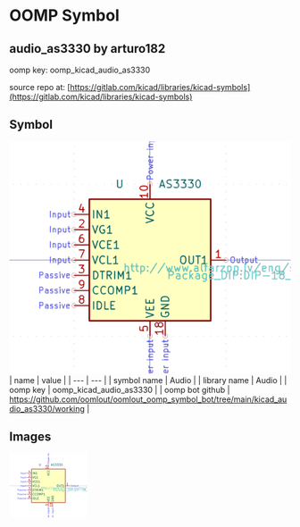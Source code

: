 # OOMP Symbol  
## audio_as3330  by arturo182  
  
oomp key: oomp_kicad_audio_as3330  
  
source repo at: [https://gitlab.com/kicad/libraries/kicad-symbols](https://gitlab.com/kicad/libraries/kicad-symbols)  
## Symbol  
  
[![working.png](working_600.png)](working.png)  
| name | value | 
| --- | --- | 
| symbol name | Audio | 
| library name | Audio | 
| oomp key | oomp_kicad_audio_as3330 | 
| oomp bot github | https://github.com/oomlout/oomlout_oomp_symbol_bot/tree/main/kicad_audio_as3330/working | 
## Images  
  
[![working.png](working_140.png)](working.png)  
